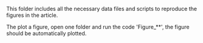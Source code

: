 This folder includes all the necessary data files and scripts to reproduce the figures in the article.

The plot a figure, open one folder and run the code 'Figure_**', the figure should be automatically plotted.
